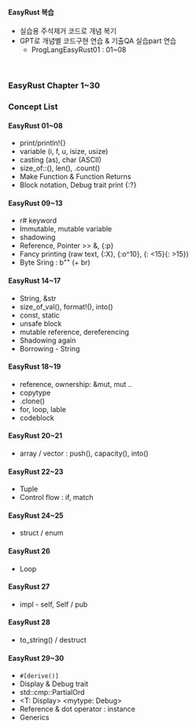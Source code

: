 #### EasyRust 복습 
* 실습용 주석제거 코드로 개념 복기
* GPT로 개념별 코드구현 연습 & 기출QA 실습part 연습
  - ProgLangEasyRust01 : 01~08

<br>

### EasyRust Chapter 1~30  

### Concept List 

#### EasyRust 01~08
* print/println!{}
* variable (i, f, u, isize, usize)
* casting (as),  char (ASCII)
* size_of::<char>(),  len(), .count()
* Make Function & Function Returns
* Block notation, Debug trait print {:?}



#### EasyRust 09~13
* r# keyword 
* Immutable, mutable variable
* shadowing
* Reference, Pointer >> &, {:p}
* Fancy printing (raw text, {:X}, {:o^10}, {: <15}{: >15})
* Byte Sring : b"" (+ br)


#### EasyRust 14~17
* String, &str
* size_of_val(), format!(), into() 
* const, static
* unsafe block
* mutable reference, dereferencing
* Shadowing again
* Borrowing - String



#### EasyRust 18~19
* reference, ownership: &mut, mut ..
* copytype
* .clone()
* for, loop, lable
* codeblock


#### EasyRust 20~21
* array / vector : push(), capacity(), into()

#### EasyRust 22~23
* Tuple
* Control flow : if, match


#### EasyRust 24~25
* struct / enum

#### EasyRust 26 
* Loop
  
#### EasyRust 27 
* impl - self, Self / pub

#### EasyRust 28
* to_string() / destruct

#### EasyRust 29~30
* ```#[derive()]```
* Display & Debug trait
* std::cmp::PartialOrd
* <T: Display> <mytype: Debug>
* Reference & dot operator : instance
* Generics 




